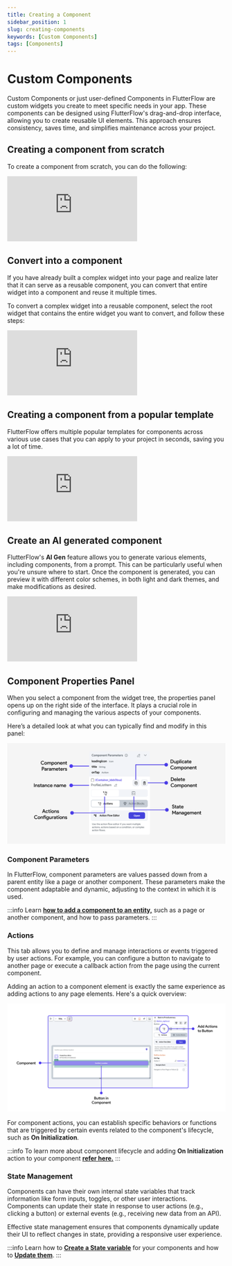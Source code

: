 ```yaml
---
title: Creating a Component
sidebar_position: 1
slug: creating-components
keywords: [Custom Components]
tags: [Components]
---
```


# Custom Components

Custom Components or just user-defined Components in FlutterFlow are custom widgets you create to meet specific needs in your app. These components can be designed using FlutterFlow's drag-and-drop interface, allowing you to
create reusable UI elements. This approach ensures consistency, saves
time, and simplifies maintenance across your project.

## Creating a component from scratch

To create a component from scratch, you can do the following:

<div style={{
    position: 'relative',
    paddingBottom: 'calc(56.67989417989418% + 41px)', // Keeps the aspect ratio and additional padding
    height: 0,
    width: '100%'
}}>
    <iframe 
        src="https://demo.arcade.software/h9WUKl6igLbyoCPewFLr?embed&show_copy_link=true"
        title="Create Component From Scratch"
        style={{
            position: 'absolute',
            top: 0,
            left: 0,
            width: '100%',
            height: '100%',
            colorScheme: 'light'
        }}
        frameborder="0"
        loading="lazy"
        webkitAllowFullScreen
        mozAllowFullScreen
        allowFullScreen
        allow="clipboard-write">
    </iframe>
</div>

## Convert into a component

If you have already built a complex widget into your page and realize later that it can serve as a
reusable component, you can convert that entire widget into a component and reuse it multiple times.

To convert a complex widget into a reusable component, select the root widget that contains the
entire widget you want to convert, and follow these steps:

<div style={{
    position: 'relative',
    paddingBottom: 'calc(56.67989417989418% + 41px)', // Keeps the aspect ratio and additional padding
    height: 0,
    width: '100%'
}}>
    <iframe 
        src="https://demo.arcade.software/if0fCrWpn6wVDdcGbW0E?embed&show_copy_link=true"
        title="Convert into a component"
        style={{
            position: 'absolute',
            top: 0,
            left: 0,
            width: '100%',
            height: '100%',
            colorScheme: 'light'
        }}
        frameborder="0"
        loading="lazy"
        webkitAllowFullScreen
        mozAllowFullScreen
        allowFullScreen
        allow="clipboard-write">
    </iframe>
</div>

## Creating a component from a popular template

FlutterFlow offers multiple popular templates for components across various use cases that you can
apply to your project in seconds, saving you a lot of time.

<div style={{
    position: 'relative',
    paddingBottom: 'calc(56.67989417989418% + 41px)', // Keeps the aspect ratio and additional padding
    height: 0,
    width: '100%'
}}>
    <iframe 
        src="https://demo.arcade.software/z3yZcGihUz7yGc3jgIbK?embed&show_copy_link=true"
        title="Create from template"
        style={{
            position: 'absolute',
            top: 0,
            left: 0,
            width: '100%',
            height: '100%',
            colorScheme: 'light'
        }}
        frameborder="0"
        loading="lazy"
        webkitAllowFullScreen
        mozAllowFullScreen
        allowFullScreen
        allow="clipboard-write">
    </iframe>
</div>

## Create an AI generated component

FlutterFlow's **AI Gen** feature allows you to generate various elements,
including components, from a prompt. This can be particularly useful when you're
unsure where to start. Once the component is generated, you can preview it with different color
schemes, in both light and dark themes, and make modifications as desired.

<div style={{
    position: 'relative',
    paddingBottom: 'calc(56.67989417989418% + 41px)', // Keeps the aspect ratio and additional padding
    height: 0,
    width: '100%'
}}>
    <iframe 
        src="https://demo.arcade.software/Tv2kaRClaUD9TQnpaXmJ?embed&show_copy_link=true"
        title="AI Generated Component"
        style={{
            position: 'absolute',
            top: 0,
            left: 0,
            width: '100%',
            height: '100%',
            colorScheme: 'light'
        }}
        frameborder="0"
        loading="lazy"
        webkitAllowFullScreen
        mozAllowFullScreen
        allowFullScreen
        allow="clipboard-write">
    </iframe>
</div>

## Component Properties Panel

When you select a component from the widget tree, the properties panel opens up on the right
side of the interface. It plays a crucial role in configuring and managing the various aspects of
your components.

Here’s a detailed look at what you can typically find and modify in this panel:

![components-configurations.png](../../imgs/components-configurations.png)

### Component Parameters

In FlutterFlow, component parameters are values passed down from a parent entity like a page or another component. These parameters make the component adaptable and dynamic, adjusting to the context in which it is used.

:::info
Learn [**how to add a component to an entity,**](using-components) such as a page or another
component, and how to pass parameters.
:::

### Actions

This tab allows you to define and manage interactions or events triggered by user actions. For
example, you can configure a button to navigate to another page or execute a callback action from
the page using the current component.

Adding an action to a component element is exactly the same experience as adding actions to any page elements. Here's a quick overview:

![component-actions.png](../../imgs/component-actions.png)

For component actions, you can establish specific behaviors or functions that are triggered by
certain events related to the component's lifecycle, such as **On Initialization**.

:::info
To learn more about component lifecycle and adding **On Initialization** action to your component 
[**refer here.**](component-lifecycle.md)
:::

### State Management

Components can have their own internal state variables that track information like form inputs,
toggles, or other user interactions. Components can update their state in response to user
actions (e.g., clicking a button) or external events (e.g., receiving new data from an API).

Effective state management ensures that components dynamically update their UI to reflect changes in
state, providing a responsive user experience.

:::info 
Learn how to **[Create a State variable](component-lifecycle.md#creating-a-component-state)** 
for your components and how to 
**[Update them](component-lifecycle.md#update-component-state-action)**.
:::
